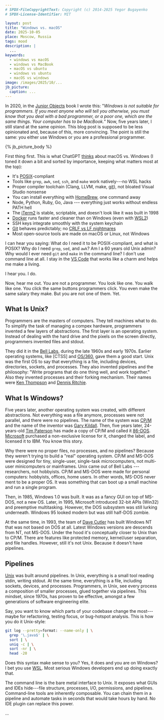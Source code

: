 ```yaml
---
# SPDX-FileCopyrightText: Copyright (c) 2014-2025 Yegor Bugayenko
# SPDX-License-Identifier: MIT

layout: post
title: "Windows vs. macOS"
date: 2025-10-05
place: Moscow, Russia
tags: mood
description: |
  ...
keywords:
  - windows vs macOS
  - windows vs MacBook
  - macOS vs ubuntu
  - windows vs ubuntu
  - macOS vs windows
image: /images/2025/10/...
jb_picture:
  caption: ...
---
```


In 2020, in the [Junior Objects](/books/junior-objects) book I wrote this:
  "_Windows is not suitable for programmers.
  If you meet anyone who will tell you otherwise, you must know that you deal with a bad programmer, or a poor one, which are the same things.
  Your computer has to be MacBook._"
Now, five years later, I still stand at the same opinion.
This blog post is supposed to be less opinionated and, because of this, more convincing.
The point is still the same: you either use Windows or you are a professional programmer.

<!--more-->

{% jb_picture_body %}

First thing first.
This is what ChatGPT [thinks][chat] about macOS vs. Windows (I toned it down a bit and sorted by importance, keeping what matters most at the top):

* It's [POSIX]-compliant
* Tools like `grep`, `awk`, `sed`, `ssh`, and `make` work natively---no WSL hacks
* Proper compiler toolchain (Clang, LLVM, make, [git][Git]), not bloated Visual Studio nonsense
* You can install everything with [HomeBrew], one command away
* Node, Python, Ruby, Go, Java --- everything just works without endless PATH hell
* The [iTerm2] is stable, scriptable, and doesn't look like it was built in 1998
* [Docker] runs faster and cleaner than on Windows (even with [WSL2][WSL])
* SSH keys integrate smoothly with the system keychain
* [Git] behaves predictably; no [CRLF vs LF nightmares]
* Most open-source tools are made on macOS or Linux, not Windows

I can hear you saying:
What do I need it to be POSIX-compliant, and what is POSIX?
Why do I need `grep`, `sed`, and `awk`?
Am I a 60 years old Unix admin?
Why would I ever need `git` and `make` in the command line?
I don't use command line at all.
I stay in the [VS Code] that works like a charm and helps me make a living.

I hear you. I do.

Now, hear me out.
You are not a programmer.
You look like one.
You walk like one.
You click the same buttons programmers click.
You even make the same salary they make.
But you are not one of them.
Yet.

## What Is Unix?

Programmers are the masters of computers.
They tell machines what to do.
To simplify the task of managing a compex hardware, programmers invented a few layers of abstractions.
The first layer is an operating system.
Instead of dealing with the hard drive and the pixels on the screen directly, programmers invented files and stdout.

They did it in the [Bell Labs], during the late 1960s and early 1970s.
Earlier operating systems, like [CTSS] and [OS/360], gave them a good start.
Unix was the first OS to say that everything is a file, including devices, directories, sockets, and processes.
They also invented pipelines and the philosophy: "Write programs that do one thing well, and work together."
Also they invented processes and their forking mechanism.
Their names were [Ken Thompson] and [Dennis Ritchie].

## What Is Windows?

Five years later, another operating system was created, with different abstractions.
Not everything was a file anymore, processes were not parallel, and there were no pipelines.
The name of the system was [CP/M] and the name of the inventor was [Gary Kildall].
Then, five years later, 24-years-old [Tim Paterson] has made a copy of CP/M and called it [86-DOS].
[Microsoft] purchased a non-exclusive license for it, changed the label, and licensed it to IBM.
You know this story.

Why there were no proper files, no processes, and no pipelines?
Because they weren't trying to build a "real" operating system.
CP/M and MS-DOS were designed for tiny, single-user, single-task microcomputers, not multi-user minicomputers or mainframes.
Unix came out of Bell Labs --- researchers, not hobbyists.
CP/M and MS-DOS were made for personal computers: hobbyists, offices, home users.
In other words, MS-DOS never ment to be a proper OS.
It was something that can boot up a small machine and run a single program.

Then, in 1985, Windows 1.0 was built.
It was as a fancy GUI on top of MS-DOS, not a new OS.
Later, in 1995, Microsoft introduced 32-bit APIs (Win32) and preemptive multitasking.
However, the DOS subsystem was still lurking underneath.
Windows 95 looked modern but was still half-DOS zombie.

At the same time, in 1993, the team of [Dave Cutler] has built Windows NT that was not based on DOS at all.
Latest Windows versions are descends from NT, not MS-DOS.
Under the hood it's conceptually closer to Unix than to CP/M.
There are features like protected memory, kernel/user separation, and file handles.
However, still it's not Unix.
Because it doesn't have pipelines.

## Pipelines

[Unix] was built around pipelines.
In Unix, everything is a small tool reading stdin, writing stdout.
At the same time, everything is a file, including sockets, devices, and processes.
Programmers, in Unix, see every process a composition of smaller processes, glued together via pipelines.
This mindset, since 1970s, has proven to be effective, amongst a few generations of software engineering elite.

Say, you want to know which parts of your codebase change the most---maybe for refactoring, testing focus, or bug-hotspot analysis.
This is how you do it Unix-style:

```bash
git log --pretty=format: --name-only | \
  grep '\.java$' | \
  sort | \
  uniq -c | \
  sort -nr | \
  head -20
```

Does this syntax make sense to you?
Yes, it does and you are on Windows?
I bet you use [WSL].
Most serious Windows developers end up doing exactly that.

The command line is the bare metal interface to Unix.
It exposes what GUIs and IDEs hide---file structure, processes, I/O, permissions, and pipelines.
Command-line tools are inherently composable.
You can chain them in a pipeline and automate tasks in seconds that would take hours by hand.
No IDE plugin can replace this power.

...

[chat]: https://chatgpt.com/share/68e2770a-79d8-8007-96d1-3722d4d3cfcd
[WSL]: https://en.wikipedia.org/wiki/Windows_Subsystem_for_Linux
[POSIX]: https://en.wikipedia.org/wiki/POSIX
[iTerm2]: https://iterm2.com/
[CRLF vs LF nightmares]: https://stackoverflow.com/questions/1552749/difference-between-cr-lf-lf-and-cr-line-break-types
[Docker]: https://www.docker.com/
[Git]: https://git-scm.com/
[HomeBrew]: https://brew.sh/
[VS Code]: https://code.visualstudio.com/
[Unix]: https://en.wikipedia.org/wiki/Unix
[Ken Thompson]: https://en.wikipedia.org/wiki/Ken_Thompson
[Dennis Ritchie]: https://en.wikipedia.org/wiki/Dennis_Ritchie
[Tim Paterson]: https://en.wikipedia.org/wiki/Tim_Paterson
[Gary Kildall]: https://en.wikipedia.org/wiki/Gary_Kildall
[86-DOS]: https://en.wikipedia.org/wiki/86-DOS
[CP/M]: https://en.wikipedia.org/wiki/CP/M
[Microsoft]: https://www.microsoft.com/
[CTTS]: https://en.wikipedia.org/wiki/Compatible_Time-Sharing_System
[OS/360]: https://en.wikipedia.org/wiki/OS/360_and_successors
[Bell Labs]: https://en.wikipedia.org/wiki/Bell_Labs
[Dave Cutler]: https://en.wikipedia.org/wiki/Dave_Cutler
